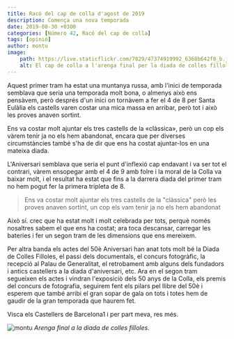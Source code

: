 ```yaml
---
title: Racó del cap de colla d'agost de 2019
description: Comença una nova temporada
date: 2019-08-30 +0300
categories: [Número 42, Racó del cap de colla]
tags: [opinió]
author: montu
image:
    path: https://live.staticflickr.com/7829/47374919992_6368b642f8_b.jpg
    alt: El cap de colla a l'arenga final per la diada de colles filloles.
---
```

Aquest primer tram ha estat una muntanya russa, amb l'inici de temporada semblava que seria una temporada molt bona, o  almenys això ens pensàvem, però després d'un inici on tornàvem a fer el 4 de 8 per Santa Eulàlia els castells varen costar una mica massa en arribar, però tot i això les proves anaven sortint.

Ens va costar molt ajuntar els tres castells de la «clàssica», però un cop els vàrem tenir ja no els hem abandonat, encara que per diverses circumstàncies també s'ha de dir que ens ha costat ajuntar-los en una mateixa diada.

L'Aniversari semblava que seria el punt d'inflexió cap endavant i va ser tot el contrari, vàrem ensopegar amb el 4 de 9 amb folre i la moral de la Colla va baixar molt, i el resultat ha estat que fins a la darrera diada del primer tram no hem pogut fer la primera tripleta de 8.

>Ens va costar molt ajuntar els tres castells de la "clàssica" però les proves anaven sortint, un cop els vam tenir ja no els hem abandonat

Això sí. crec que ha estat molt i molt celebrada per tots, perquè només nosaltres sabem el que ens ha costat; ara toca descansar, carregar les bateries i fer un segon tram de les dimensions que ens mereixem.

Per altra banda els actes del 50è Aniversari han anat tots molt bé la Diada de Colles Filloles, el passi dels documentals, el concurs fotogràfic, la recepció al Palau de Generalitat, el retrobament amb alguns dels fundadors i antics castellers a la
diada d'aniversari, etc. Ara en el segon tram segueixen els actes i vindran l'exposiciò dels 50 anys de la Colla, els premis del concurs de fotografia, seguirem fent els pilars pel llibre del 50è i esperem que també arribi el gran sopar de gala on tots i totes hem de gaudir de la gran temporada que haurem fet.

Visca els Castellers de Barcelona1 i per part meva, res més.

![montu](https://live.staticflickr.com/7829/47374919992_6368b642f8_b.jpg)
_Arenga final a la diada de colles filloles._